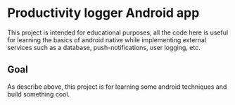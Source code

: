 # Productivity logger Android app

This project is intended for educational purposes, all the code here is useful
for learning the basics of android native while implementing external services 
such as a database, push-notifications, user logging, etc.

## Goal

As describe above, this project is for learning some android techniques and
build something cool.